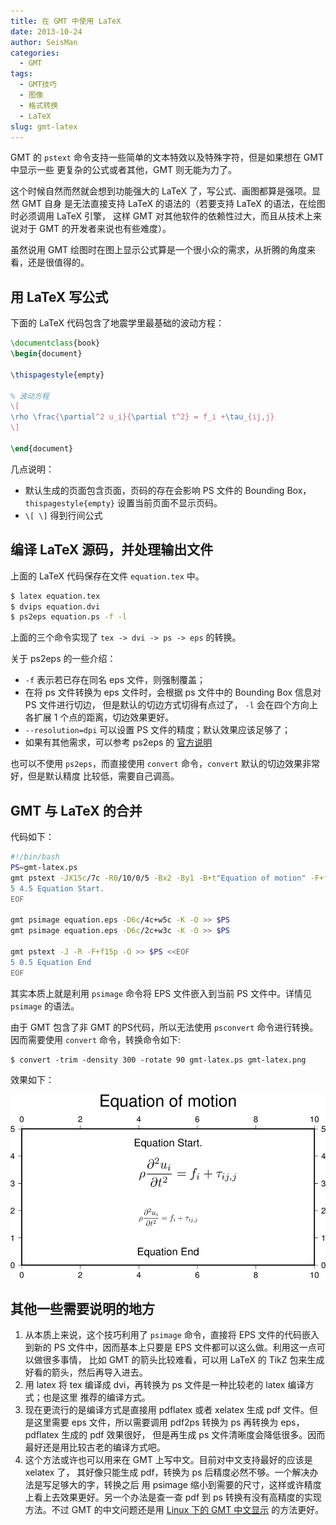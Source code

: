 ```yaml
---
title: 在 GMT 中使用 LaTeX
date: 2013-10-24
author: SeisMan
categories:
  - GMT
tags:
  - GMT技巧
  - 图像
  - 格式转换
  - LaTeX
slug: gmt-latex
---
```


GMT 的 `pstext` 命令支持一些简单的文本特效以及特殊字符，但是如果想在 GMT 中显示一些
更复杂的公式或者其他，GMT 则无能为力了。

这个时候自然而然就会想到功能强大的 LaTeX 了，写公式、画图都算是强项。显然 GMT 自身
是无法直接支持 LaTeX 的语法的（若要支持 LaTeX 的语法，在绘图时必须调用 LaTeX 引擎，
这样 GMT 对其他软件的依赖性过大，而且从技术上来说对于 GMT 的开发者来说也有些难度）。

虽然说用 GMT 绘图时在图上显示公式算是一个很小众的需求，从折腾的角度来看，还是很值得的。

<!--more-->

## 用 LaTeX 写公式

下面的 LaTeX 代码包含了地震学里最基础的波动方程：

``` latex
\documentclass{book}
\begin{document}

\thispagestyle{empty}

% 波动方程
\[
\rho \frac{\partial^2 u_i}{\partial t^2} = f_i +\tau_{ij,j}
\]

\end{document}
```

几点说明：

-   默认生成的页面包含页面，页码的存在会影响 PS 文件的 Bounding Box， `thispagestyle{empty}` 设置当前页面不显示页码。
-   `\[ \]` 得到行间公式

## 编译 LaTeX 源码，并处理输出文件

上面的 LaTeX 代码保存在文件 `equation.tex` 中。

``` bash
$ latex equation.tex
$ dvips equation.dvi
$ ps2eps equation.ps -f -l
```

上面的三个命令实现了 `tex -> dvi -> ps -> eps` 的转换。

关于 ps2eps 的一些介绍：

- `-f` 表示若已存在同名 eps 文件，则强制覆盖；
- 在将 ps 文件转换为 eps 文件时，会根据 ps 文件中的 Bounding Box 信息对 PS 文件进行切边，
  但是默认的切边方式切得有点过了， `-l` 会在四个方向上各扩展 1 个点的距离，切边效果更好。
- `--resolution=dpi` 可以设置 PS 文件的精度；默认效果应该足够了；
- 如果有其他需求，可以参考 ps2eps 的 [官方说明](http://www.tm.uka.de/~bless/ps2eps)

也可以不使用 `ps2eps`，而直接使用 `convert` 命令，`convert` 默认的切边效果非常好，但是默认精度
比较低，需要自己调高。

## GMT 与 LaTeX 的合并

代码如下：

``` bash
#!/bin/bash
PS=gmt-latex.ps
gmt pstext -JX15c/7c -R0/10/0/5 -Bx2 -By1 -B+t"Equation of motion" -F+f15p -K > $PS <<EOF
5 4.5 Equation Start.
EOF

gmt psimage equation.eps -D6c/4c+w5c -K -O >> $PS
gmt psimage equation.eps -D6c/2c+w3c -K -O >> $PS

gmt pstext -J -R -F+f15p -O >> $PS <<EOF
5 0.5 Equation End
EOF
```

其实本质上就是利用 `psimage` 命令将 EPS 文件嵌入到当前 PS 文件中。详情见 `psimage` 的语法。

由于 GMT 包含了非 GMT 的PS代码，所以无法使用 `psconvert` 命令进行转换。因而需要使用
`convert` 命令，转换命令如下:

    $ convert -trim -density 300 -rotate 90 gmt-latex.ps gmt-latex.png

效果如下：

![](/images/2013102401.png)

## 其他一些需要说明的地方

1.  从本质上来说，这个技巧利用了 `psimage` 命令，直接将 EPS 文件的代码嵌入到新的 PS
    文件中，因而基本上只要是 EPS 文件都可以这么做。利用这一点可以做很多事情，
    比如 GMT 的箭头比较难看，可以用 LaTeX 的 TikZ 包来生成好看的箭头，然后再导入进去。
2.  用 latex 将 tex 编译成 dvi，再转换为 ps 文件是一种比较老的 latex 编译方式；也是这里
    推荐的编译方式。
3.  现在更流行的是编译方式是直接用 pdflatex 或者 xelatex 生成 pdf 文件。但是这里需要
    eps 文件，所以需要调用 pdf2ps 转换为 ps 再转换为 eps，pdflatex 生成的 pdf 效果很好，
    但是再生成 ps 文件清晰度会降低很多。因而最好还是用比较古老的编译方式吧。
4.  这个方法或许也可以用来在 GMT 上写中文。目前对中文支持最好的应该是 xelatex 了，
    其好像只能生成 pdf，转换为 ps 后精度必然不够。一个解决办法是写足够大的字，转换之后
    用 psimage 缩小到需要的尺寸，这样或许精度上看上去效果更好。另一个办法是查一查 pdf
    到 ps 转换有没有高精度的实现方法。不过 GMT 的中文问题还是用 [Linux 下的 GMT 中文显示](/gmt-chinese-under-linux/) 的方法更好。

